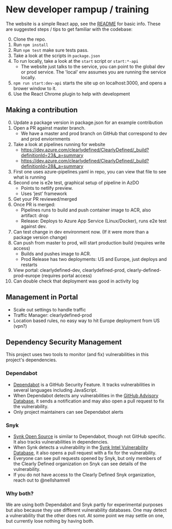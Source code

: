 # New developer rampup / training

The website is a simple React app, see the [README](/README.md) for basic info. These are suggested steps / tips to get familiar with the codebase:

0. Clone the repo.
0. Run `npm install`
0. Run `npm test` make sure tests pass.
0. Take a look at the scripts in `package.json`
0. To run locally, take a look at the `start` script or `start:*-api`
    * The website just talks to the service, you can point to the global dev or prod service. The 'local' env assumes you are running the service locally.
0. `npm run start:dev-api` starts the site up on localhost:3000, and opens a brower window to it.
0. Use the React Chrome plugin to help with development

## Making a contribution

0. Update a package version in package.json for an example contribution
0. Open a PR against master branch.
    * We have a master and prod branch on GitHub that correspond to dev and prod enviornments
0. Take a look at pipelines running for website
    * https://dev.azure.com/clearlydefined/ClearlyDefined/_build?definitionId=23&_a=summary 
    * https://dev.azure.com/clearlydefined/ClearlyDefined/_build?definitionId=28&_a=summary
0. First one uses azure-pipelines.yaml in repo, you can view that file to see what is running
0. Second one is e2e test, graphical setup of pipeline in AzDO
    * Points to netlify preview.
    * Uses ‘jest’ framework
0. Get your PR reviewed/merged
0. Once PR is merged:
   * Pipelines runs to build and push container image to ACR, also artifact: drop
   * Release: Deploys to Azure App Service (Linux/Docker), runs e2e test against dev.
0. Can test change in dev environment now. (If it were more than a package version change)
0. Can push from master to prod, will start production build (requires write access)
    * Builds and pushes image to ACR.
    * Prod Release has two deployments: US and Europe, just deploys and restarts
0. View portal: clearlydefined-dev, clearlydefined-prod, clearly-defined-prod-europe (requires portal access)
0. Can double check that deployment was good in activity log

## Management in Portal
*	Scale out settings to handle traffic
*	Traffic Manager: clearlydefined-prod
*	Location based rules, no easy way to hit Europe deployment from US (vpn?)

## Dependency Security Management

This project uses two tools to monitor (and fix) vulnerabilities in this project's dependencies.

### Dependabot

* [Dependabot](https://docs.github.com/en/free-pro-team@latest/github/managing-security-vulnerabilities/about-dependabot-security-updates) is a GitHub Security Feature. It tracks vulnerabilities in several languages including JavaScript.
* When Dependabot detects any vulnerabilities in the [GitHub Advisory Database](https://docs.github.com/en/free-pro-team@latest/github/managing-security-vulnerabilities/browsing-security-vulnerabilities-in-the-github-advisory-database), it sends a notification and may also open a pull request to fix the vulnerability.
* Only project maintainers can see Dependabot alerts

### Snyk
* [Synk Open Source](https://solutions.snyk.io/snyk-academy/open-source) is similar to Dependabot, though not GitHub specific. It also tracks vulnerabilities in dependencies.
* When Synk detects a vulnerability in the [Synk Intel Vulnerability Database](https://snyk.io/product/vulnerability-database/), it also opens a pull request with a fix for the vulnerability.
* Everyone can see pull requests opened by Snyk, but only members of the Clearly Defined organization on Snyk can see details of the vulnerability.
* If you do not have access to the Clearly Defined Snyk organization, reach out to @nellshamrell 

### Why both?

We are using both Dependabot and Snyk partly for experimental purposes but also because they use different vulnerability databases. One may detect a vulnerability that the other does not. At some point we may settle on one, but currently lose nothing by having both.
